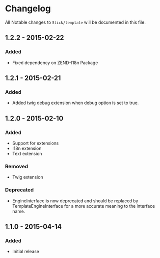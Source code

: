 # Changelog

All Notable changes to `Slick/template` will be documented in this file.

## 1.2.2 - 2015-02-22

### Added
- Fixed dependency on ZEND-I18n Package

## 1.2.1 - 2015-02-21

### Added
- Added twig debug extension when debug option is set to true.

## 1.2.0 - 2015-02-10

### Added
- Support for extensions
- I18n extension
- Text extension

### Removed
- Twig extension

### Deprecated
- EngineInterface is now deprecated and should be replaced by
  TemplateEngineInterface for a more accurate meaning to the interface name.


## 1.1.0 - 2015-04-14

### Added
- Initial release